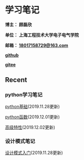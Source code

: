 # 学习笔记

**博主： 顾磊欣** 

**单位： 上海工程技术大学电子电气学院**

**邮箱： 18017158729@163.com**

[**github**](https://github.com/xhguleixin123)

[**gitee**](https://gitee.com/xhguleixin123)

## Recent

### python学习笔记

[python基础](/docs/python_note/Python基础.md)(2019.11.28更新)

[python函数](/docs/python_note/函数.md)(2019.12.01更新)

[高级特性](/docs/python_note/高级特性.md)(2019.12.02更新)

### 设计模式笔记

[设计模式入门](/docs/design_patterns_note/设计模式入门.md)(2019.11.28更新)

